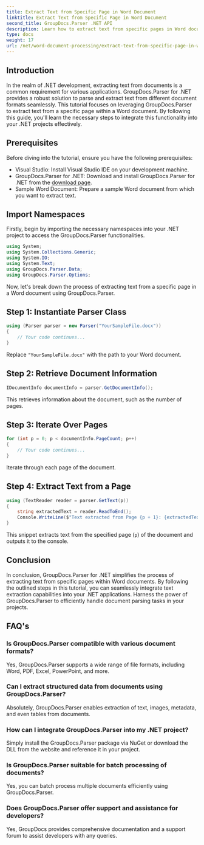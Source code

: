 ```yaml
---
title: Extract Text from Specific Page in Word Document
linktitle: Extract Text from Specific Page in Word Document
second_title: GroupDocs.Parser .NET API
description: Learn how to extract text from specific pages in Word documents using GroupDocs.Parser for .NET. Integrate text extraction capabilities into your .NET.
type: docs
weight: 17
url: /net/word-document-processing/extract-text-from-specific-page-in-word-document/
---
```

## Introduction
In the realm of .NET development, extracting text from documents is a common requirement for various applications. GroupDocs.Parser for .NET provides a robust solution to parse and extract text from different document formats seamlessly. This tutorial focuses on leveraging GroupDocs.Parser to extract text from a specific page within a Word document. By following this guide, you'll learn the necessary steps to integrate this functionality into your .NET projects effectively.
## Prerequisites
Before diving into the tutorial, ensure you have the following prerequisites:
- Visual Studio: Install Visual Studio IDE on your development machine.
- GroupDocs.Parser for .NET: Download and install GroupDocs.Parser for .NET from the [download page](https://releases.groupdocs.com/parser/net/).
- Sample Word Document: Prepare a sample Word document from which you want to extract text.

## Import Namespaces
Firstly, begin by importing the necessary namespaces into your .NET project to access the GroupDocs.Parser functionalities.
```csharp
using System;
using System.Collections.Generic;
using System.IO;
using System.Text;
using GroupDocs.Parser.Data;
using GroupDocs.Parser.Options;
```

Now, let's break down the process of extracting text from a specific page in a Word document using GroupDocs.Parser.
## Step 1: Instantiate Parser Class
```csharp
using (Parser parser = new Parser("YourSampleFile.docx"))
{
    // Your code continues...
}
```
Replace `"YourSampleFile.docx"` with the path to your Word document.
## Step 2: Retrieve Document Information
```csharp
IDocumentInfo documentInfo = parser.GetDocumentInfo();
```
This retrieves information about the document, such as the number of pages.
## Step 3: Iterate Over Pages
```csharp
for (int p = 0; p < documentInfo.PageCount; p++)
{
    // Your code continues...
}
```
Iterate through each page of the document.
## Step 4: Extract Text from a Page
```csharp
using (TextReader reader = parser.GetText(p))
{
    string extractedText = reader.ReadToEnd();
    Console.WriteLine($"Text extracted from Page {p + 1}: {extractedText}");
}
```
This snippet extracts text from the specified page (`p`) of the document and outputs it to the console.

## Conclusion
In conclusion, GroupDocs.Parser for .NET simplifies the process of extracting text from specific pages within Word documents. By following the outlined steps in this tutorial, you can seamlessly integrate text extraction capabilities into your .NET applications. Harness the power of GroupDocs.Parser to efficiently handle document parsing tasks in your projects.

## FAQ's
### Is GroupDocs.Parser compatible with various document formats?
Yes, GroupDocs.Parser supports a wide range of file formats, including Word, PDF, Excel, PowerPoint, and more.
### Can I extract structured data from documents using GroupDocs.Parser?
Absolutely, GroupDocs.Parser enables extraction of text, images, metadata, and even tables from documents.
### How can I integrate GroupDocs.Parser into my .NET project?
Simply install the GroupDocs.Parser package via NuGet or download the DLL from the website and reference it in your project.
### Is GroupDocs.Parser suitable for batch processing of documents?
Yes, you can batch process multiple documents efficiently using GroupDocs.Parser.
### Does GroupDocs.Parser offer support and assistance for developers?
Yes, GroupDocs provides comprehensive documentation and a support forum to assist developers with any queries.
